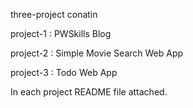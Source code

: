 three-project conatin 

project-1 : PWSkills Blog

project-2 : Simple Movie Search Web App

project-3 : Todo Web App

In each project README file attached.
